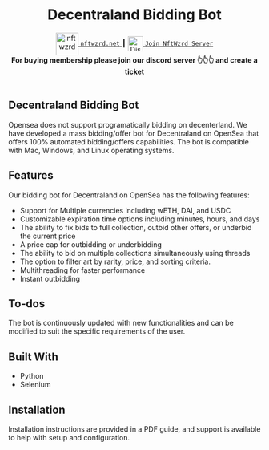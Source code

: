 <h1 align="center">Decentraland Bidding Bot</h1>
<div align="center">

<a href="http://www.nftwzrd.net/">
  <img align="center" alt="nftwzrd" width="45px" src="https://avatars.githubusercontent.com/u/93735282?s=400&u=d29fa83e02d4386a9cf92c7315f8d355d9fae489&v=4" />
	<code>nftwzrd.net</code>
</a>
	<span> ┃ </span>
	
  <a href="https://discord.gg/xHgnePtV7s" style="margin-top: 12px;">
  <img  align="center" alt="Discord link" width="30px" src="https://raw.githubusercontent.com/peterthehan/peterthehan/master/assets/discord.svg" />
	  <code>Join NftWzrd Server</code>
</a>
<br />

</div>
	
<div align="center">
  <strong>For buying membership please join our discord server 👆👆👆 and create a ticket </strong>
</div>
<br />

## Decentraland Bidding Bot
Opensea does not support programatically bidding on decenterland. We have developed a mass bidding/offer bot for Decentraland on OpenSea that offers 100% automated bidding/offers capabilities. The bot is compatible with Mac, Windows, and Linux operating systems.

## Features
Our bidding bot for Decentraland on OpenSea has the following features:

- Support for Multiple currencies including wETH, DAI, and USDC
- Customizable expiration time options including minutes, hours, and days
- The ability to fix bids to full collection, outbid other offers, or underbid the current price
- A price cap for outbidding or underbidding
- The ability to bid on multiple collections simultaneously using threads
- The option to filter art by rarity, price, and sorting criteria.
- Multithreading for faster performance
- Instant outbidding


## To-dos
The bot is continuously updated with new functionalities and can be modified to suit the specific requirements of the user.

## Built With
- Python
- Selenium

## Installation
Installation instructions are provided in a PDF guide, and support is available to help with setup and configuration.
